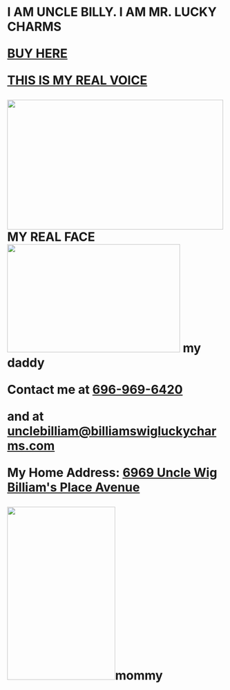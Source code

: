 <title>uncle billy's website</title>
<h1>I AM UNCLE BILLY.
I AM MR. LUCKY CHARMS <p>
 <strong> <a href="https://www.amazon.com/Lucky-Charms-Gluten-Breakfast-Cereal/dp/B07CX3FHM1">BUY HERE</a>
  <p>
   <a href="https://www.youtube.com/watch?v=dQw4w9WgXcQ">THIS IS MY REAL VOICE</a>
   <p>
   <img src="https://i.ytimg.com/vi/IKi7ZcKkVGs/maxresdefault.jpg" height="300" width="500"/>
   MY REAL FACE
    <img src="https://akm-img-a-in.tosshub.com/businesstoday/images/story/202101/amouhaji_660_200121122043.jpg?size=948:533" height="250" width="400"/> my daddy
   <p> Contact me at 
    <a href="tel:+6969696420"> 696-969-6420 </a> <p>
  and at <a href="mailto:unclebilliam@billiamswigluckycharms.com">unclebilliam@billiamswigluckycharms.com</a>
  <p> My Home Address: <a href="https://www.google.com/maps/place/William+Dick+School/@39.9866462,-75.1760614,17z/data=!3m2!4b1!5s0x89c6c7ec73a9b0ff:0x749dffefc30134!4m5!3m4!1s0x89c6c7ec678bdc59:0xca1ba084ca5563f8!8m2!3d39.9866421!4d-75.1738727">6969 Uncle Wig Billiam's Place Avenue</a>
<p>
 <img src="https://image.shutterstock.com/image-photo/crazy-old-woman-wearing-viking-260nw-28967845.jpg" height="400" width="250"/>mommy
